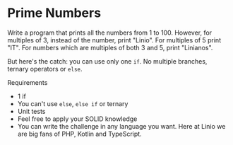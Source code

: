 # Prime Numbers

Write a program that prints all the numbers from 1 to 100. However, for multiples of 3, instead of the number, print "Linio". For multiples of 5 print "IT". For numbers which are multiples of both 3 and 5, print "Linianos".

But here's the catch: you can use only one `if`. No multiple branches, ternary operators or `else`.

Requirements
- 1 if
- You can't use `else`, `else if` or ternary
- Unit tests
- Feel free to apply your SOLID knowledge
- You can write the challenge in any language you want. Here at Linio we are big fans of PHP, Kotlin and TypeScript.
